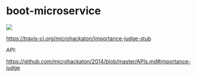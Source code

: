 boot-microservice
=======================

![](https://api.travis-ci.org/microhackaton/importance-judge-stub.svg)

https://travis-ci.org/microhackaton/importance-judge-stub

API:

https://github.com/microhackaton/2014/blob/master/APIs.md#importance-judge

